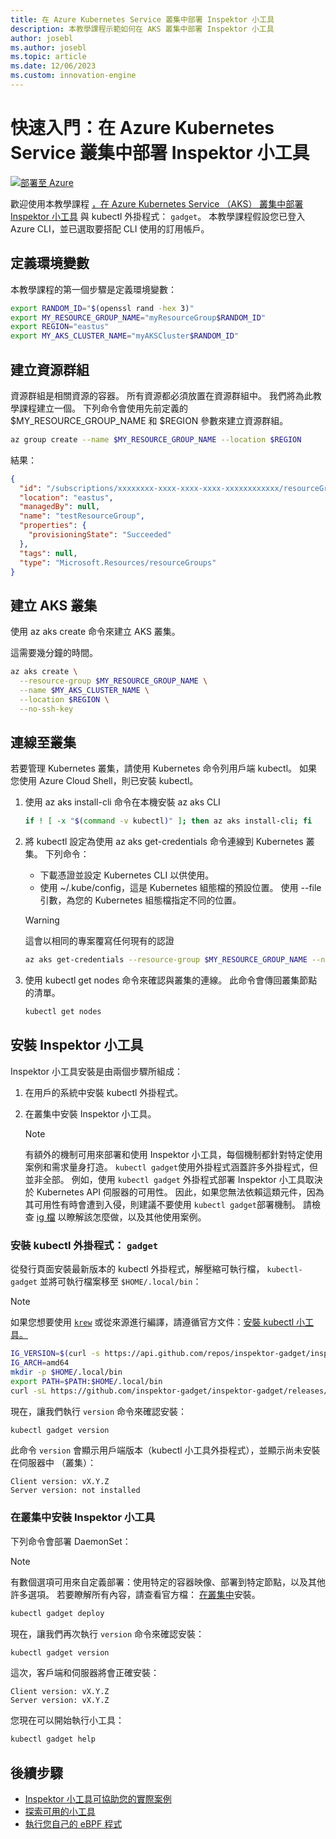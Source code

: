 ```yaml
---
title: 在 Azure Kubernetes Service 叢集中部署 Inspektor 小工具
description: 本教學課程示範如何在 AKS 叢集中部署 Inspektor 小工具
author: josebl
ms.author: josebl
ms.topic: article
ms.date: 12/06/2023
ms.custom: innovation-engine
---
```


# 快速入門：在 Azure Kubernetes Service 叢集中部署 Inspektor 小工具

[![部署至 Azure](https://aka.ms/deploytoazurebutton)](https://go.microsoft.com/fwlink/?linkid=2276309)

歡迎使用本教學課程 [，在 Azure Kubernetes Service （AKS） 叢集中部署 Inspektor 小工具](https://www.inspektor-gadget.io/) 與 kubectl 外掛程式： `gadget`。 本教學課程假設您已登入 Azure CLI，並已選取要搭配 CLI 使用的訂用帳戶。

## 定義環境變數

本教學課程的第一個步驟是定義環境變數：

```bash
export RANDOM_ID="$(openssl rand -hex 3)"
export MY_RESOURCE_GROUP_NAME="myResourceGroup$RANDOM_ID"
export REGION="eastus"
export MY_AKS_CLUSTER_NAME="myAKSCluster$RANDOM_ID"
```

## 建立資源群組

資源群組是相關資源的容器。 所有資源都必須放置在資源群組中。 我們將為此教學課程建立一個。 下列命令會使用先前定義的 $MY_RESOURCE_GROUP_NAME 和 $REGION 參數來建立資源群組。

```bash
az group create --name $MY_RESOURCE_GROUP_NAME --location $REGION
```

結果：

<!-- expected_similarity=0.3 -->
```JSON
{
  "id": "/subscriptions/xxxxxxxx-xxxx-xxxx-xxxx-xxxxxxxxxxxx/resourceGroups/myResourceGroup210",
  "location": "eastus",
  "managedBy": null,
  "name": "testResourceGroup",
  "properties": {
    "provisioningState": "Succeeded"
  },
  "tags": null,
  "type": "Microsoft.Resources/resourceGroups"
}
```

## 建立 AKS 叢集

使用 az aks create 命令來建立 AKS 叢集。

這需要幾分鐘的時間。

```bash
az aks create \
  --resource-group $MY_RESOURCE_GROUP_NAME \
  --name $MY_AKS_CLUSTER_NAME \
  --location $REGION \
  --no-ssh-key
```

## 連線至叢集

若要管理 Kubernetes 叢集，請使用 Kubernetes 命令列用戶端 kubectl。 如果您使用 Azure Cloud Shell，則已安裝 kubectl。

1. 使用 az aks install-cli 命令在本機安裝 az aks CLI

    ```bash
    if ! [ -x "$(command -v kubectl)" ]; then az aks install-cli; fi
    ```

2. 將 kubectl 設定為使用 az aks get-credentials 命令連線到 Kubernetes 叢集。 下列命令：
    - 下載憑證並設定 Kubernetes CLI 以供使用。
    - 使用 ~/.kube/config，這是 Kubernetes 組態檔的預設位置。 使用 --file 引數，為您的 Kubernetes 組態檔指定不同的位置。

    > [!WARNING]
    > 這會以相同的專案覆寫任何現有的認證

    ```bash
    az aks get-credentials --resource-group $MY_RESOURCE_GROUP_NAME --name $MY_AKS_CLUSTER_NAME --overwrite-existing
    ```

3. 使用 kubectl get nodes 命令來確認與叢集的連線。 此命令會傳回叢集節點的清單。

    ```bash
    kubectl get nodes
    ```

## 安裝 Inspektor 小工具

Inspektor 小工具安裝是由兩個步驟所組成：

1. 在用戶的系統中安裝 kubectl 外掛程式。
2. 在叢集中安裝 Inspektor 小工具。

    > [!NOTE]
    > 有額外的機制可用來部署和使用 Inspektor 小工具，每個機制都針對特定使用案例和需求量身打造。 `kubectl gadget`使用外掛程式涵蓋許多外掛程式，但並非全部。 例如，使用 `kubectl gadget` 外掛程式部署 Inspektor 小工具取決於 Kubernetes API 伺服器的可用性。 因此，如果您無法依賴這類元件，因為其可用性有時會遭到入侵，則建議不要使用 `kubectl gadget`部署機制。 請檢查 [ig 檔](https://github.com/inspektor-gadget/inspektor-gadget/blob/main/docs/ig.md) 以瞭解該怎麼做，以及其他使用案例。

### 安裝 kubectl 外掛程式： `gadget`

從發行頁面安裝最新版本的 kubectl 外掛程式，解壓縮可執行檔， `kubectl-gadget` 並將可執行檔案移至 `$HOME/.local/bin`：

> [!NOTE]
> 如果您想要使用 [`krew`](https://sigs.k8s.io/krew) 或從來源進行編譯，請遵循官方文件：[安裝 kubectl 小工具。](https://github.com/inspektor-gadget/inspektor-gadget/blob/main/docs/install.md#installing-kubectl-gadget)

```bash
IG_VERSION=$(curl -s https://api.github.com/repos/inspektor-gadget/inspektor-gadget/releases/latest | jq -r .tag_name)
IG_ARCH=amd64
mkdir -p $HOME/.local/bin
export PATH=$PATH:$HOME/.local/bin
curl -sL https://github.com/inspektor-gadget/inspektor-gadget/releases/download/${IG_VERSION}/kubectl-gadget-linux-${IG_ARCH}-${IG_VERSION}.tar.gz  | tar -C $HOME/.local/bin -xzf - kubectl-gadget
```

現在，讓我們執行 `version` 命令來確認安裝：

```bash
kubectl gadget version
```

此命令 `version` 會顯示用戶端版本（kubectl 小工具外掛程式），並顯示尚未安裝在伺服器中 （叢集）：

<!--expected_similarity="(?m)^Client version: v\d+\.\d+\.\d+$\n^Server version: not installed$"-->
```text
Client version: vX.Y.Z
Server version: not installed
```

### 在叢集中安裝 Inspektor 小工具

下列命令會部署 DaemonSet：

> [!NOTE]
> 有數個選項可用來自定義部署：使用特定的容器映像、部署到特定節點，以及其他許多選項。 若要瞭解所有內容，請查看官方檔： [在叢集中](https://github.com/inspektor-gadget/inspektor-gadget/blob/main/docs/install.md#installing-in-the-cluster)安裝。

```bash
kubectl gadget deploy
```

現在，讓我們再次執行 `version` 命令來確認安裝：

```bash
kubectl gadget version
```

這次，客戶端和伺服器將會正確安裝：

<!--expected_similarity="(?m)^Client version: v\d+\.\d+\.\d+$\n^Server version: v\d+\.\d+\.\d+$"-->
```text
Client version: vX.Y.Z
Server version: vX.Y.Z
```

您現在可以開始執行小工具：

```bash
kubectl gadget help
```

<!--
## Clean Up

### Undeploy Inspektor Gadget

```bash
kubectl gadget undeploy
```

### Clean up Azure resources

When no longer needed, you can use `az group delete` to remove the resource group, cluster, and all related resources as follows. The `--no-wait` parameter returns control to the prompt without waiting for the operation to complete. The `--yes` parameter confirms that you wish to delete the resources without an additional prompt to do so.

```bash
az group delete --name $MY_RESOURCE_GROUP_NAME --no-wait --yes
```
-->

## 後續步驟
- [Inspektor 小工具可協助您的實際案例](https://go.microsoft.com/fwlink/p/?linkid=2260402#use-cases)
- [探索可用的小工具](https://go.microsoft.com/fwlink/p/?linkid=2260070)
- [執行您自己的 eBPF 程式](https://go.microsoft.com/fwlink/p/?linkid=2259865)
